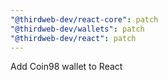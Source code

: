 ```yaml
---
"@thirdweb-dev/react-core": patch
"@thirdweb-dev/wallets": patch
"@thirdweb-dev/react": patch
---
```


Add Coin98 wallet to React
